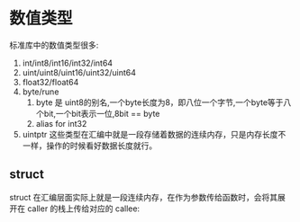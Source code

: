 # 数值类型

标准库中的数值类型很多:

1. int/int8/int16/int32/int64
2. uint/uint8/uint16/uint32/uint64
3. float32/float64
4. byte/rune
   1. byte 是 uint8的别名,一个byte长度为8，即八位一个字节,一个byte等于八个bit,一个bit表示一位,8bit == byte
   2. alias for int32
5. uintptr
这些类型在汇编中就是一段存储着数据的连续内存，只是内存长度不一样，操作的时候看好数据长度就行。

   

## struct
struct 在汇编层面实际上就是一段连续内存，在作为参数传给函数时，会将其展开在 caller 的栈上传给对应的 callee:




